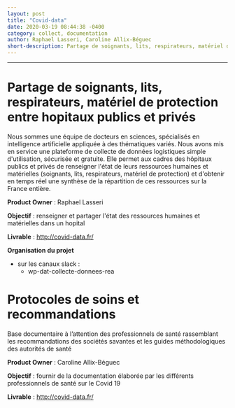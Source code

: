 ```yaml
---
layout: post
title: "Covid-data"
date: 2020-03-19 08:44:38 -0400
category: collect, documentation
author: Raphael Lasseri, Caroline Allix-Béguec
short-description: Partage de soignants, lits, respirateurs, matériel de protection entre hopitaux publics et privés
---
```


-----

# Partage de soignants, lits, respirateurs, matériel de protection entre hopitaux publics et privés

Nous sommes une équipe de docteurs en sciences, spécialisés en intelligence artificielle appliquée à des thématiques variés. Nous avons mis en service une plateforme de collecte de données logistiques simple d'utilisation, sécurisée et gratuite. Elle permet aux cadres des hôpitaux publics et privés de renseigner l'état de leurs ressources humaines et matérielles (soignants, lits, respirateurs, matériel de protection) et d'obtenir en temps réel une synthèse de la répartition de ces ressources sur la France entière.

**Product Owner** : Raphael Lasseri

**Objectif** : renseigner et partager l'état des ressources humaines et matérielles dans un hopital

**Livrable** : http://covid-data.fr/

**Organisation du projet** 
- sur les canaux slack : 
  - wp-dat-collecte-donnees-rea

# Protocoles de soins et recommandations

Base documentaire à l’attention des professionnels de santé rassemblant les recommandations des sociétés savantes et les guides méthodologiques des autorités de santé

**Product Owner** : Caroline Allix-Béguec

**Objectif** : fournir de la documentation élaborée par les différents professionnels de santé sur le Covid 19 

**Livrable** : http://covid-data.fr/
